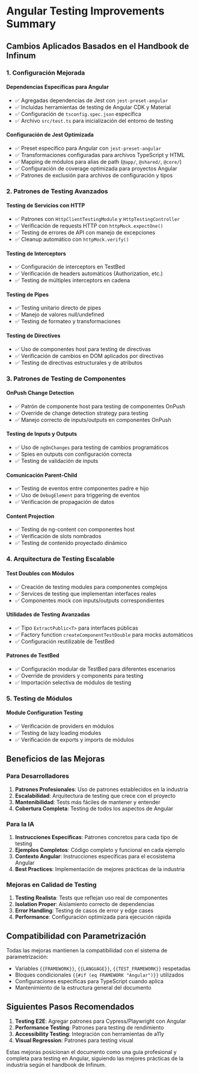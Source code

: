 # Angular Testing Improvements Summary

## Cambios Aplicados Basados en el Handbook de Infinum

### 1. Configuración Mejorada

#### Dependencias Específicas para Angular
- ✅ Agregadas dependencias de Jest con `jest-preset-angular`
- ✅ Incluidas herramientas de testing de Angular CDK y Material
- ✅ Configuración de `tsconfig.spec.json` específica
- ✅ Archivo `src/test.ts` para inicialización del entorno de testing

#### Configuración de Jest Optimizada
- ✅ Preset específico para Angular con `jest-preset-angular`
- ✅ Transformaciones configuradas para archivos TypeScript y HTML
- ✅ Mapping de módulos para alias de path (`@app/`, `@shared/`, `@core/`)
- ✅ Configuración de coverage optimizada para proyectos Angular
- ✅ Patrones de exclusión para archivos de configuración y tipos

### 2. Patrones de Testing Avanzados

#### Testing de Servicios con HTTP
- ✅ Patrones con `HttpClientTestingModule` y `HttpTestingController`
- ✅ Verificación de requests HTTP con `httpMock.expectOne()`
- ✅ Testing de errores de API con manejo de excepciones
- ✅ Cleanup automático con `httpMock.verify()`

#### Testing de Interceptors
- ✅ Configuración de interceptors en TestBed
- ✅ Verificación de headers automáticos (Authorization, etc.)
- ✅ Testing de múltiples interceptors en cadena

#### Testing de Pipes
- ✅ Testing unitario directo de pipes
- ✅ Manejo de valores null/undefined
- ✅ Testing de formateo y transformaciones

#### Testing de Directives
- ✅ Uso de componentes host para testing de directivas
- ✅ Verificación de cambios en DOM aplicados por directivas
- ✅ Testing de directivas estructurales y de atributos

### 3. Patrones de Testing de Componentes

#### OnPush Change Detection
- ✅ Patrón de componente host para testing de componentes OnPush
- ✅ Override de change detection strategy para testing
- ✅ Manejo correcto de inputs/outputs en componentes OnPush

#### Testing de Inputs y Outputs
- ✅ Uso de `ngOnChanges` para testing de cambios programáticos
- ✅ Spies en outputs con configuración correcta
- ✅ Testing de validación de inputs

#### Comunicación Parent-Child
- ✅ Testing de eventos entre componentes padre e hijo
- ✅ Uso de `DebugElement` para triggering de eventos
- ✅ Verificación de propagación de datos

#### Content Projection
- ✅ Testing de ng-content con componentes host
- ✅ Verificación de slots nombrados
- ✅ Testing de contenido proyectado dinámico

### 4. Arquitectura de Testing Escalable

#### Test Doubles con Módulos
- ✅ Creación de testing modules para componentes complejos
- ✅ Services de testing que implementan interfaces reales
- ✅ Componentes mock con inputs/outputs correspondientes

#### Utilidades de Testing Avanzadas
- ✅ Tipo `ExtractPublic<T>` para interfaces públicas
- ✅ Factory function `createComponentTestDouble` para mocks automáticos
- ✅ Configuración reutilizable de TestBed

#### Patrones de TestBed
- ✅ Configuración modular de TestBed para diferentes escenarios
- ✅ Override de providers y components para testing
- ✅ Importación selectiva de módulos de testing

### 5. Testing de Módulos

#### Module Configuration Testing
- ✅ Verificación de providers en módulos
- ✅ Testing de lazy loading modules
- ✅ Verificación de exports y imports de módulos

## Beneficios de las Mejoras

### Para Desarrolladores
1. **Patrones Profesionales**: Uso de patrones establecidos en la industria
2. **Escalabilidad**: Arquitectura de testing que crece con el proyecto
3. **Mantenibilidad**: Tests más fáciles de mantener y entender
4. **Cobertura Completa**: Testing de todos los aspectos de Angular

### Para la IA
1. **Instrucciones Específicas**: Patrones concretos para cada tipo de testing
2. **Ejemplos Completos**: Código completo y funcional en cada ejemplo
3. **Contexto Angular**: Instrucciones específicas para el ecosistema Angular
4. **Best Practices**: Implementación de mejores prácticas de la industria

### Mejoras en Calidad de Testing
1. **Testing Realista**: Tests que reflejan uso real de componentes
2. **Isolation Proper**: Aislamiento correcto de dependencias
3. **Error Handling**: Testing de casos de error y edge cases
4. **Performance**: Configuración optimizada para ejecución rápida

## Compatibilidad con Parametrización

Todas las mejoras mantienen la compatibilidad con el sistema de parametrización:
- Variables `{{FRAMEWORK}}`, `{{LANGUAGE}}`, `{{TEST_FRAMEWORK}}` respetadas
- Bloques condicionales `{{#if (eq FRAMEWORK "Angular")}}` utilizados
- Configuraciones específicas para TypeScript cuando aplica
- Mantenimiento de la estructura general del documento

## Siguientes Pasos Recomendados

1. **Testing E2E**: Agregar patrones para Cypress/Playwright con Angular
2. **Performance Testing**: Patrones para testing de rendimiento
3. **Accessibility Testing**: Integración con herramientas de a11y
4. **Visual Regression**: Patrones para testing visual

Estas mejoras posicionan el documento como una guía profesional y completa para testing en Angular, siguiendo las mejores prácticas de la industria según el handbook de Infinum.